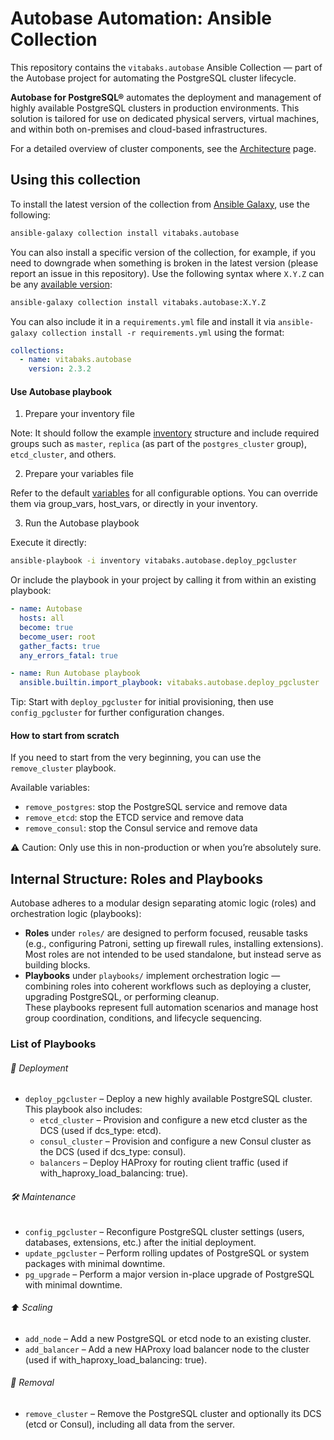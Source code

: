 # Autobase Automation: Ansible Collection

This repository contains the `vitabaks.autobase` Ansible Collection — part of the Autobase project for automating the PostgreSQL cluster lifecycle.

**Autobase for PostgreSQL®** automates the deployment and management of highly available PostgreSQL clusters in production environments. This solution is tailored for use on dedicated physical servers, virtual machines, and within both on-premises and cloud-based infrastructures.

For a detailed overview of cluster components, see the [Architecture](https://autobase.tech/docs/overview/architecture) page.

## Using this collection

To install the latest version of the collection from [Ansible Galaxy](https://galaxy.ansible.com/vitabaks/autobase), use the following:

```bash
ansible-galaxy collection install vitabaks.autobase
```

You can also install a specific version of the collection, for example, if you need to downgrade when something is broken in the latest version (please report an issue in this repository). Use the following syntax where `X.Y.Z` can be any [available version](https://galaxy.ansible.com/ui/repo/published/vitabaks/autobase/):

```bash
ansible-galaxy collection install vitabaks.autobase:X.Y.Z
```

You can also include it in a `requirements.yml` file and install it via `ansible-galaxy collection install -r requirements.yml` using the format:

```yaml
collections:
  - name: vitabaks.autobase
    version: 2.3.2
```

#### Use Autobase playbook

1. Prepare your inventory file

Note: It should follow the example [inventory](https://github.com/vitabaks/autobase/blob/master/automation/inventory.example) structure and include required groups such as `master`, `replica` (as part of the `postgres_cluster` group), `etcd_cluster`, and others.

2. Prepare your variables file

Refer to the default [variables](https://github.com/vitabaks/autobase/blob/master/automation/roles/common/defaults/main.yml) for all configurable options. You can override them via group_vars, host_vars, or directly in your inventory.

3. Run the Autobase playbook

Execute it directly:

```bash
ansible-playbook -i inventory vitabaks.autobase.deploy_pgcluster
```

Or include the playbook in your project by calling it from within an existing playbook:

```yaml
- name: Autobase
  hosts: all
  become: true
  become_user: root
  gather_facts: true
  any_errors_fatal: true

- name: Run Autobase playbook
  ansible.builtin.import_playbook: vitabaks.autobase.deploy_pgcluster
```

Tip: Start with `deploy_pgcluster` for initial provisioning, then use `config_pgcluster` for further configuration changes.

#### How to start from scratch

If you need to start from the very beginning, you can use the `remove_cluster` playbook.

Available variables:

- `remove_postgres`: stop the PostgreSQL service and remove data
- `remove_etcd`: stop the ETCD service and remove data
- `remove_consul`: stop the Consul service and remove data

⚠️ Caution: Only use this in non-production or when you’re absolutely sure.

## Internal Structure: Roles and Playbooks

Autobase adheres to a modular design separating atomic logic (roles) and orchestration logic (playbooks):

- **Roles** under `roles/` are designed to perform focused, reusable tasks (e.g., configuring Patroni, setting up firewall rules, installing extensions).  
  Most roles are not intended to be used standalone, but instead serve as building blocks.
- **Playbooks** under `playbooks/` implement orchestration logic — combining roles into coherent workflows such as deploying a cluster, upgrading PostgreSQL, or performing cleanup.  
  These playbooks represent full automation scenarios and manage host group coordination, conditions, and lifecycle sequencing.

### List of Playbooks

###### 🚀 Deployment

- `deploy_pgcluster` – Deploy a new highly available PostgreSQL cluster. This playbook also includes:
  - `etcd_cluster` – Provision and configure a new etcd cluster as the DCS (used if dcs_type: etcd).
  - `consul_cluster` – Provision and configure a new Consul cluster as the DCS (used if dcs_type: consul).
  - `balancers` – Deploy HAProxy for routing client traffic (used if with_haproxy_load_balancing: true).

###### 🛠️ Maintenance

- `config_pgcluster` – Reconfigure PostgreSQL cluster settings (users, databases, extensions, etc.) after the initial deployment.
- `update_pgcluster` – Perform rolling updates of PostgreSQL or system packages with minimal downtime.
- `pg_upgrade` – Perform a major version in-place upgrade of PostgreSQL with minimal downtime.

###### ⬆️ Scaling

- `add_node` – Add a new PostgreSQL or etcd node to an existing cluster.
- `add_balancer` – Add a new HAProxy load balancer node to the cluster (used if with_haproxy_load_balancing: true).

###### 🧹 Removal

- `remove_cluster` – Remove the PostgreSQL cluster and optionally its DCS (etcd or Consul), including all data from the server.
